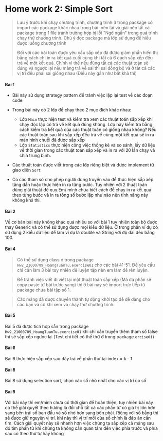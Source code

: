 # Home work 2: Simple Sort
> Lưu ý trước khi chạy chương trình, chương trình ở trong package có import các package khác nhau trong bài. nên tải và giải nén tất cả package trong 1 file tránh trường hợp bị lỗi "Ngớ ngẩn" trong quá trình chạy thử chương trình. Chú ý đọc package mà lớp sử dụng để hiểu được luồng chương trình
> 
> Đối với các bài toán được yêu cầu sắp xếp đã được giảm phần hiển thị bằng cách chỉ in ra kết quả cuối cùng khi tất cả 6 cách sắp xếp đều trả về một kết quả. Chính vì thế nếu đúng tất cả các thuật toán sẽ đúng và ngược lại nếu mảng trả về sai thì sai đồng bộ và ở tất cả các vị trí đều phải sai giống nhau (Điều này gần như bất khả thi)
#### Bài 1
* Bài này sử dụng strategy pattern để tránh việc lặp lại test về các đoạn code
* Trong bài này có 2 lớp để chạy theo 2 mục đích khác nhau:
  * Lớp `Main` thực hiện test và kiểm tra xem các thuật toán sắp xếp khi chạy độc lập có trả về kết quả đúng không. Lớp này kiểm tra bằng cách kiểm tra kết quả của các thuật toán có giống nhau không? Nếu các thuật toán sau khi sắp xếp đều trả về cùng một kết quả sẽ in ra màn hình chuỗi đã được sắp xếp
  * Lớp `Statistics` thực hiện công việc thống kê và so sánh, lấy dữ liệu về thời gian trong các thuật toán sắp xếp và in ra với 20 lần chạy và chia trung bình. 

* Các thuật toán được viết trong các lớp riêng biệt và được implement từ giao diện `Sort`
* Có các tham số cho phép người dùng truyền vào để thực hiện sắp xếp tăng dần hoặc thực hiện in ra từng bước. Tuy nhiên với 2 thuật toán dùng giải thuật đệ quy Em/ mình chưa biết cách để chạy in ra kết quả theo từng bước và in ra tổng số bước lặp như nào nên tính năng này không khả thi.

#### Bài 2
Về cơ bản bài này không khác quá nhiều so với bài 1 tuy nhiên toàn bộ được thay Generic và có thể sử dụng được mọi kiểu dữ liệu. Ở trong phần ví dụ có sử dụng 2 kiểu dữ liệu để làm ví dụ là double và String với độ dài đều bằng 100.

#### Bài 4
> Có thể sử dụng class ở trong package `Hw2_21000709_HoangTuanTu.exercise01` cho các bài 41-51. Đề yêu cầu chỉ cần làm 3 bài tuy nhiên để luyện tập nên em làm để rèn luyện.

> Để tránh việc viết đi viết lại một thuật toán sắp xếp (Mà đa phần sẽ copy paste từ bài trước sang) thì ở bài này sẽ import trực tiếp từ package chứa bài tập số 1. 

> Các mảng đã được chuyển thành tự động khởi tạo để dễ dàng cho các bạn và cô khi xem và chạy thử chương trình.

#### Bài 5
Bài 5 đã được tích hợp sẵn trong package `Hw2_21000709_HoangTuanTu.exercise01` khi chỉ cần truyền thêm tham số false thì sẽ sắp xếp ngược lại (Test chi tiết có thể thử ở trong package `ercise01`)

#### Bài 6
Bài 6 thực hiện sắp xếp sau đấy trả về phần thử tại index = k - 1

#### Bài 8
Bài 8 sử dụng selection sort, chọn các số nhỏ nhất cho các vị trí có số

#### Bài 9
Với bài này thì em/mình chưa có thời gian để hoàn thiện, tuy nhiên bài này có thể giải quyết theo hướng là đổi chỗ tất cả các phần tử có giá trị lớn hơn sang bên trái số ban đầu và số nhỏ hơn sang bên phải. Riêng với số bằng thì sẽ được giữ nguyên vị trí. khi này thì vị trí mới của số chính là đáp án cần tìm. Cách giải quyết này sẽ nhanh hơn việc chúng ta sắp xếp cả mảng sau đó tìm phần tử khi chúng ta không cần quan tâm đến việc phía trước và phía sau có theo thứ tự hay không 
